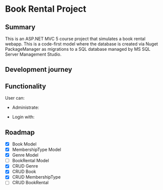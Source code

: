# Book Rental Project

## Summary
This is an ASP.NET MVC 5 course project that simulates a book rental webapp.
This is a code-first model where the database is created via Nuget PackageManager as migrations to a SQL database managed by MS SQL Server Management Studio.

## Development journey


## Functionality
User can:
- Administrate:

- Login with:

## Roadmap
- [x] Book Model
- [x] MembershipType Model
- [x] Genre Model
- [ ] BookRental Model
- [x] CRUD Genre
- [x] CRUD Book
- [x] CRUD MembershipType
- [ ] CRUD BookRental
